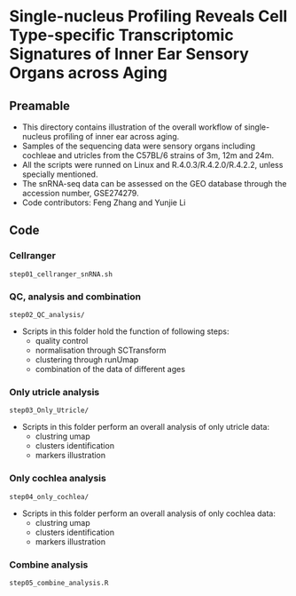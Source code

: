 # Single-nucleus Profiling Reveals Cell Type-specific Transcriptomic Signatures of Inner Ear Sensory Organs across Aging

## Preamable
- This directory contains illustration of the overall workflow of single-nucleus profiling of inner ear across aging.
- Samples of the sequencing data were sensory organs including cochleae and utricles from the C57BL/6 strains of 3m, 12m and 24m.
- All the scripts were runned on Linux and R.4.0.3/R.4.2.0/R.4.2.2, unless specially mentioned.
- The snRNA-seq data can be assessed on the GEO database through the accession number, GSE274279.
- Code contributors: Feng Zhang and Yunjie Li

## Code
### Cellranger 
````unix
step01_cellranger_snRNA.sh
````

### QC, analysis and combination
````unix
step02_QC_analysis/
````
- Scripts in this folder hold the function of following steps:
  - quality control
  - normalisation through SCTransform
  - clustering through runUmap
  - combination of the data of different ages
 
### Only utricle analysis
````unix
step03_Only_Utricle/
````
- Scripts in this folder perform an overall analysis of only utricle data:
  - clustring umap
  - clusters identification
  - markers illustration

### Only cochlea analysis
````unix
step04_only_cochlea/
````
- Scripts in this folder perform an overall analysis of only cochlea data:
  - clustring umap
  - clusters identification
  - markers illustration

### Combine analysis
````unix
step05_combine_analysis.R
````



